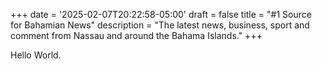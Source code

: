 +++
date = '2025-02-07T20:22:58-05:00'
draft = false
title = "#1 Source for Bahamian News"
description = "The latest news, business, sport and comment from Nassau and around the Bahama Islands."
+++

Hello World.